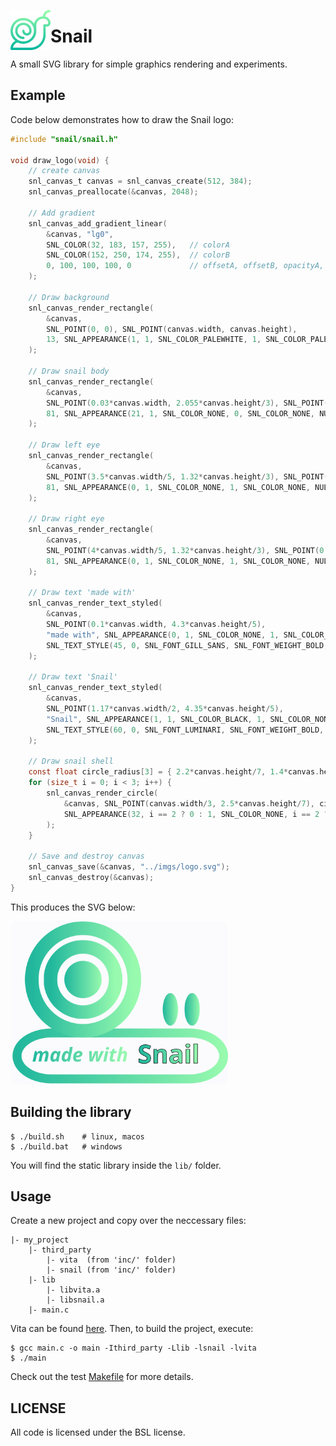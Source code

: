 <img src="imgs/icon.png" width="64" height="64" align="left"></img>
# Snail
A small SVG library for simple graphics rendering and experiments.

## Example
Code below demonstrates how to draw the Snail logo:

```C
#include "snail/snail.h"

void draw_logo(void) {
    // create canvas
    snl_canvas_t canvas = snl_canvas_create(512, 384);
    snl_canvas_preallocate(&canvas, 2048);

    // Add gradient
    snl_canvas_add_gradient_linear(
        &canvas, "lg0", 
        SNL_COLOR(32, 183, 157, 255),   // colorA
        SNL_COLOR(152, 250, 174, 255),  // colorB
        0, 100, 100, 100, 0             // offsetA, offsetB, opacityA, opacityB, angle
    );

    // Draw background
    snl_canvas_render_rectangle(
        &canvas, 
        SNL_POINT(0, 0), SNL_POINT(canvas.width, canvas.height),
        13, SNL_APPEARANCE(1, 1, SNL_COLOR_PALEWHITE, 1, SNL_COLOR_PALEWHITE, NULL, NULL)
    );

    // Draw snail body
    snl_canvas_render_rectangle(
        &canvas, 
        SNL_POINT(0.03*canvas.width, 2.055*canvas.height/3), SNL_POINT(canvas.width*0.95, 0.9*canvas.height/3.2),
        81, SNL_APPEARANCE(21, 1, SNL_COLOR_NONE, 0, SNL_COLOR_NONE, NULL, "lg0")
    );

    // Draw left eye
    snl_canvas_render_rectangle(
        &canvas, 
        SNL_POINT(3.5*canvas.width/5, 1.32*canvas.height/3), SNL_POINT(0.07*canvas.width, 0.2*canvas.height),
        81, SNL_APPEARANCE(0, 1, SNL_COLOR_NONE, 1, SNL_COLOR_NONE, NULL, "lg0")
    );

    // Draw right eye
    snl_canvas_render_rectangle(
        &canvas, 
        SNL_POINT(4*canvas.width/5, 1.32*canvas.height/3), SNL_POINT(0.07*canvas.width, 0.2*canvas.height),
        81, SNL_APPEARANCE(0, 1, SNL_COLOR_NONE, 1, SNL_COLOR_NONE, NULL, "lg0")
    );

    // Draw text 'made with'
    snl_canvas_render_text_styled(
        &canvas,
        SNL_POINT(0.1*canvas.width, 4.3*canvas.height/5), 
        "made with", SNL_APPEARANCE(0, 1, SNL_COLOR_NONE, 1, SNL_COLOR_NONE, NULL, "lg0"),
        SNL_TEXT_STYLE(45, 0, SNL_FONT_GILL_SANS, SNL_FONT_WEIGHT_BOLD, SNL_FONT_STYLE_ITALIC, SNL_TEXT_NONE)
    );

    // Draw text 'Snail'
    snl_canvas_render_text_styled(
        &canvas,
        SNL_POINT(1.17*canvas.width/2, 4.35*canvas.height/5), 
        "Snail", SNL_APPEARANCE(1, 1, SNL_COLOR_BLACK, 1, SNL_COLOR_NONE, NULL, "lg0"),
        SNL_TEXT_STYLE(60, 0, SNL_FONT_LUMINARI, SNL_FONT_WEIGHT_BOLD, SNL_FONT_STYLE_NORMAL, SNL_TEXT_NONE)
    );

    // Draw snail shell
    const float circle_radius[3] = { 2.2*canvas.height/7, 1.4*canvas.height/7, 0.8*canvas.height/7 };
    for (size_t i = 0; i < 3; i++) { 
        snl_canvas_render_circle(
            &canvas, SNL_POINT(canvas.width/3, 2.5*canvas.height/7), circle_radius[i], 
            SNL_APPEARANCE(32, i == 2 ? 0 : 1, SNL_COLOR_NONE, i == 2 ? 1 : 0, SNL_COLOR_NONE, NULL, "lg0")
        );
    }

    // Save and destroy canvas
    snl_canvas_save(&canvas, "../imgs/logo.svg");
    snl_canvas_destroy(&canvas);
}
```

This produces the SVG below:

<img src="imgs/logo.svg" width="348">

## Building the library
```
$ ./build.sh    # linux, macos
$ ./build.bat   # windows
```
You will find the static library inside the `lib/` folder.

## Usage
Create a new project and copy over the neccessary files:
```
|- my_project
    |- third_party
        |- vita  (from 'inc/' folder)
        |- snail (from 'inc/' folder)
    |- lib
        |- libvita.a
        |- libsnail.a
    |- main.c
```
Vita can be found [here](https://github.com/kirillsaidov/vita). Then, to build the project, execute:
```
$ gcc main.c -o main -Ithird_party -Llib -lsnail -lvita
$ ./main
```
Check out the test [Makefile](./tests/Makefile) for more details.

## LICENSE
All code is licensed under the BSL license.

